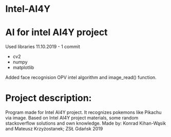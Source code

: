 # Intel-AI4Y
# AI for intel AI4Y project

Used libraries 11.10.2019 - 1 commit
  - cv2
  - numpy
  - matplotlib
  
  Added face recognision OPV intel algorithm and image_read() function.

# Project description: 
Program made for Intel AI4Y project.
It recognizes pokemons like Pikachu via image.
Based on Intel AI4Y project materials, some random stackoverflow solutions and own knowledge.
Made by: Konrad Kihan-Wąsik and Mateusz Krzyżostanek; ZSŁ Gdańsk 2019
